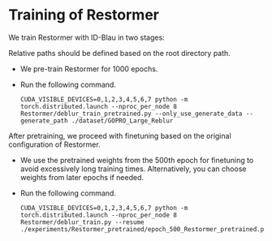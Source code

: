 # Training of Restormer
We train Restormer with ID-Blau in two stages:

Relative paths should be defined based on the root directory path.
- We pre-train Restormer for 1000 epochs.
- Run the following command.

    ```
    CUDA_VISIBLE_DEVICES=0,1,2,3,4,5,6,7 python -m torch.distributed.launch --nproc_per_node 8 Restormer/deblur_train_pretrained.py --only_use_generate_data --generate_path ./dataset/GOPRO_Large_Reblur
    ```

After pretraining, we proceed with finetuning based on the original configuration of Restormer. 
- We use the pretrained weights from the 500th epoch for finetuning to avoid excessively long training times. Alternatively, you can choose weights from later epochs if needed.
- Run the following command.

    ```
    CUDA_VISIBLE_DEVICES=0,1,2,3,4,5,6,7 python -m torch.distributed.launch --nproc_per_node 8 Restormer/deblur_train.py --resume ./experiments/Restormer_pretrained/epoch_500_Restormer_pretrained.pth
    ```